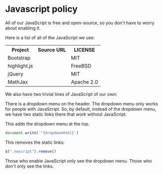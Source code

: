 # Javascript policy

All of our JavaScript is free and open-source, so you don't have to
worry about enabling it.

Here is a list of all of the JavaScript we use:

<table class="table table-hover">
  <tr><th>Project     </th><th>Source URL                                 </th><th>LICENSE   </th></tr>
  <tr><td>Bootstrap   </td><td><https://github.com/twbs/bootstrap>        </td><td>MIT       </td></tr>
  <tr><td>highlight.js</td><td><https://github.com/isagalaev/highlight.js></td><td>FreeBSD   </td></tr>
  <tr><td>jQuery      </td><td><https://github.com/jquery/jquery>         </td><td>MIT       </td></tr>
  <tr><td>MathJax     </td><td><https://github.com/mathjax/MathJax>       </td><td>Apache 2.0</td></tr>
</table>

We also have two trivial lines of JavaScript of our own:

There is a dropdown menu on the header. The dropdown menu only works for
people with JavaScript. So, by default, instead of the dropdown menu, we
have two static links there that work without JavaScript.

This adds the dropdown menu at the top.

```javascript
document.write(`^{dropdownHtml}`)
```

This removes the static links:

```javascript
$(".noscript").remove()
```

Those who enable JavaScript only see the dropdown menu. Those who don't
only see the links.
